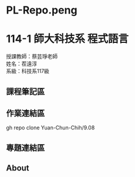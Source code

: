 # PL-Repo.peng

# 114-1 師大科技系 程式語言

授課教師：蔡芸琤老師          
姓名：茬遠淳           
系級：科技系117級              

## 課程筆記區

## 作業連結區
gh repo clone Yuan-Chun-Chih/9.08
## 專題連結區

## About
